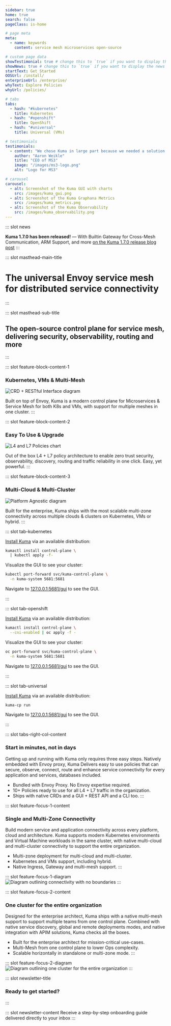 ```yaml
---
sidebar: true
home: true
search: false
pageClass: is-home

# page meta
meta:
  - name: keywords
    content: service mesh microservices open-source

# custom page data
showTestimonial: true # change this to `true` if you want to display the testimonial
showNews: true # change this to `true` if you want to display the news bar
startText: Get Started
OOSUrl: /install/
enterpriseUrl: /enterprise/
whyText: Explore Policies
whyUrl: /policies/

# tabs
tabs:
  - hash: "#kubernetes"
    title: Kubernetes
  - hash: "#openshift"
    title: OpenShift
  - hash: "#universal"
    title: Universal (VMs)

# testimonials
testimonials:
  - content: "We chose Kuma in large part because we needed a solution that would allow our customers to support both Kubernetes and virtual machines, while providing an easier path to migrating between the two."
    author: "Aaron Weikle"
    title: "CEO of MS3"
    image: "/images/ms3-logo.png"
    alt: "Logo for MS3"

# carousel
carousel:
  - alt: Screenshot of the Kuma GUI with charts
    src: /images/kuma_gui.png
  - alt: Screenshot of the Kuma Graphana Metrics
    src: /images/kuma_metrics.png
  - alt: Screenshot of the Kuma Observability
    src: /images/kuma_observability.png
---
```


::: slot news

**Kuma 1.7.0 has been released!** &mdash; With Builtin Gateway for Cross-Mesh Communication, ARM Support, and more [on the Kuma 1.7.0 release blog post](/blog/2022/kuma-1-7-0/)
:::

<!-- page masthead -->

::: slot masthead-main-title

# The universal Envoy service mesh<br> for distributed service connectivity

:::

::: slot masthead-sub-title

## The open-source control plane for service mesh, <br>delivering security, observability, routing and more

:::

<!-- feature blocks -->

::: slot feature-block-content-1

### Kubernetes, VMs & Multi-Mesh

<img alt="CRD + RESTful Interface diagram" src="/images/diagrams/v3/diagram-crd-rest@2x.png" loading="lazy"/>

Built on top of Envoy, Kuma is a modern control plane for Microservices & Service Mesh for both K8s and VMs, with support for multiple meshes in one cluster.
:::

::: slot feature-block-content-2

### Easy To Use & Upgrade

<img src="/images/diagrams/v3/diagram-l4-l7-policies@2x.png" loading="lazy" alt="L4 and L7 Policies chart"/>

Out of the box L4 + L7 policy architecture to enable zero trust security, observability, discovery, routing and traffic reliability in one click. Easy, yet powerful.
:::

::: slot feature-block-content-3

### Multi-Cloud & Multi-Cluster

<img alt="Platform Agnostic diagram" src="/images/diagrams/v3/diagram-platform-agnostic@2x.png" loading="lazy"/>

Built for the enterprise, Kuma ships with the most scalable multi-zone connectivity across multiple clouds & clusters on Kubernetes, VMs or hybrid.
:::

<!-- tabs -->

::: slot tab-kubernetes

[Install Kuma](/install/) via an available distribution:

```sh
kumactl install control-plane \
  | kubectl apply -f-
```

Visualize the GUI to see your cluster:

```sh
kubectl port-forward svc/kuma-control-plane \
  -n kuma-system 5681:5681
```

Navigate to [127.0.0.1:5681/gui](http://127.0.0.1:5681/gui) to see the GUI.

:::

::: slot tab-openshift

[Install Kuma](/install/) via an available distribution:

```sh
kumactl install control-plane \
  --cni-enabled | oc apply -f -
```

Visualize the GUI to see your cluster:

```sh
oc port-forward svc/kuma-control-plane \
  -n kuma-system 5681:5681
```

Navigate to [127.0.0.1:5681/gui](http://127.0.0.1:5681/gui) to see the GUI.

:::

::: slot tab-universal

[Install Kuma](/install/) via an available distribution:

```sh
kuma-cp run
```

Navigate to [127.0.0.1:5681/gui](http://127.0.0.1:5681/gui) to see the GUI.

:::

::: slot tabs-right-col-content

### Start in minutes, not in days

Getting up and running with Kuma only requires three easy steps. Natively embedded with Envoy proxy, Kuma Delivers easy to use policies that can secure, observe, connect, route and enhance service connectivity for every application and services, databases included.

- Bundled with Envoy Proxy. No Envoy expertise required.
- 10+ Policies ready to use for all L4 + L7 traffic in the organization.
- Ships with native CRDs and a GUI + REST API and a CLI too.
  :::

<!-- content blocks -->

::: slot feature-focus-1-content

### Single and Multi-Zone Connectivity

Build modern service and application connectivity across every platform, cloud and architecture. Kuma supports modern Kubernetes environments and Virtual Machine workloads in the same cluster, with native multi-cloud and multi-cluster connectivity to support the entire organization.

- Multi-zone deployment for multi-cloud and multi-cluster.
- Kubernetes and VMs support, including hybrid.
- Native Ingress, Gateway and multi-mesh support.
  :::

::: slot feature-focus-1-diagram
<img alt="Diagram outlining connectivity with no boundaries" loading="lazy" src="/images/diagrams/v3/diagram-connectivity-new@2x.png"/>
:::

::: slot feature-focus-2-content

### One cluster for the entire organization

Designed for the enterprise architect, Kuma ships with a native multi-mesh support to support multiple teams from one control plane. Combined with native service discovery, global and remote deployments modes, and native integration with APIM solutions, Kuma checks all the boxes.

- Built for the enterprise architect for mission-critical use-cases.
- Multi-Mesh from one control plane to lower Ops complexity.
- Scalable horizontally in standalone or multi-zone mode.
  :::

::: slot feature-focus-2-diagram
<img alt="Diagram outlining one cluster for the entire organization" loading="lazy" src="/images/diagrams/v3/diagram-one-cluster-new@2x.png"/>
:::

<!-- newsletter -->

::: slot newsletter-title

### Ready to get started?

:::

::: slot newsletter-content
Receive a step-by-step onboarding guide delivered directly to your inbox
:::
